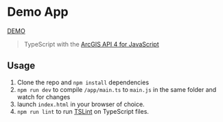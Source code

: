 # Demo App
[DEMO](https://dolin5.github.io/road-petition-app)

> TypeScript with the [ArcGIS API 4 for JavaScript](https://developers.arcgis.com/javascript/)

## Usage

1. Clone the repo and `npm install` dependencies
2. `npm run dev` to compile `/app/main.ts` to `main.js` in the same folder and watch for changes
3. launch `index.html` in your browser of choice.
4. `npm run lint` to run [TSLint](https://github.com/palantir/tslint) on TypeScript files.
